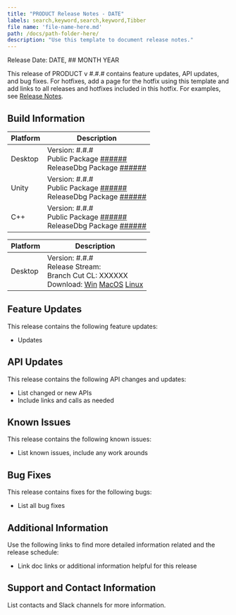 ```yaml
---
title: "PRODUCT Release Notes - DATE" 
labels: search,keyword,search,keyword,Tibber
file name: 'file-name-here.md'
path: /docs/path-folder-here/
description: "Use this template to document release notes."
---
```


Release Date: DATE, ## MONTH YEAR  

This release of PRODUCT v #.#.# contains feature updates, API updates, and bug fixes. For hotfixes, add a page for the hotfix using this template and add links to all releases and hotfixes included in this hotfix. For examples, see [Release Notes](https://platform.riotgames.com/release-notes). 

## Build Information

|Platform	| Description |
|---------|-----------------------------------------------------------------------|
| Desktop | Version: #.#.# <br/>Public Package [######](LINK) <br/> ReleaseDbg Package [######](LINK) |
| Unity   | Version: #.#.# <br/>Public Package [######](LINK) <br/> ReleaseDbg Package [######](LINK) |
| C++     | Version: #.#.# <br/>Public Package [######](LINK) <br/> ReleaseDbg Package [######](LINK) |


|Platform	| Description |
|---------|-----------------------------------------------------------------------|
| Desktop | Version: #.#.# <br/>Release Stream: <br/>Branch Cut CL: XXXXXX <br/>Download: [Win](LINK) [MacOS](LINK) [Linux](LINK) |

## Feature Updates

This release contains the following feature updates:

* Updates

## API Updates  

This release contains the following API changes and updates:

* List changed or new APIs
* Include links and calls as needed

## Known Issues

This release contains the following known issues:

* List known issues, include any work arounds

## Bug Fixes  

This release contains fixes for the following bugs:

* List all bug fixes

## Additional Information  

Use the following links to find more detailed information related and the release schedule:

* Link doc links or additional information helpful for this release

## Support and Contact Information

List contacts and Slack channels for more information.
